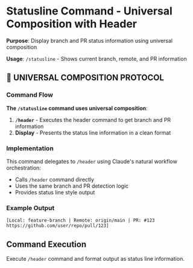 # Statusline Command - Universal Composition with Header

**Purpose**: Display branch and PR status information using universal composition

**Usage**: `/statusline` - Shows current branch, remote, and PR information

## 🚨 UNIVERSAL COMPOSITION PROTOCOL

### Command Flow

**The `/statusline` command uses universal composition**:
1. **`/header`** - Executes the header command to get branch and PR information
2. **Display** - Presents the status line information in a clean format

### Implementation

This command delegates to `/header` using Claude's natural workflow orchestration:
- Calls `/header` command directly
- Uses the same branch and PR detection logic
- Provides status line style output

### Example Output

```
[Local: feature-branch | Remote: origin/main | PR: #123 https://github.com/user/repo/pull/123]
```

## Command Execution

Execute `/header` command and format output as status line information.